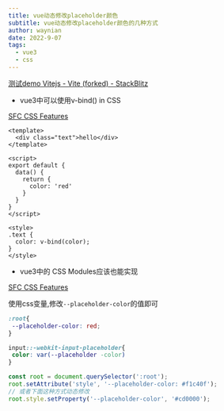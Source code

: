```yaml
---
title: vue动态修改placeholder颜色
subtitle: vue动态修改placeholder颜色的几种方式
author: waynian
date: 2022-9-07
tags: 
  - vue3
  - css
---
```



[测试demo Vitejs - Vite (forked) - StackBlitz](https://stackblitz.com/edit/vitejs-vite-b5tbqf?file=src/App.vue)

- vue3中可以使用v-bind() in CSS

[SFC CSS Features](https://vuejs.org/api/sfc-css-features.html#v-bind-in-css)

```vue
<template>
  <div class="text">hello</div>
</template>

<script>
export default {
  data() {
    return {
      color: 'red'
    }
  }
}
</script>

<style>
.text {
  color: v-bind(color);
}
</style>
```

- vue3中的 CSS Modules应该也能实现

[SFC CSS Features](https://vuejs.org/api/sfc-css-features.html#css-modules)

使用css变量,修改`--placeholder-color`的值即可 
```css
:root{
 --placeholder-color: red;
}

input::-webkit-input-placeholder{
 color: var(--placeholder -color)
}
```

```js
const root = document.querySelector(':root');
root.setAttribute('style', '--placeholder-color: #f1c40f');
// 或者下面这种方式动态修改
root.style.setProperty('--placeholder-color', '#cd0000');
```